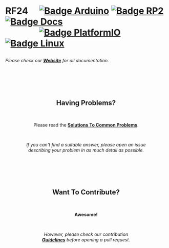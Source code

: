 <!-- markdownlint-disable MD041 MD034 -->

<h1>

RF24 
[![Badge Arduino]][Arduino] 
[![Badge RP2]][RP2] 
[![Badge Docs]][Docs]
<br>    
[![Badge PlatformIO]][PlatformIO] 
[![Badge Linux]][Linux] 

</h1>

*Please check our **[Website]** for all documentation.*

<br>
<br>
<br>
<br>

<div align = 'center'>

## Having Problems?

<br>
  
Please read the **[Solutions To Common Problems][Solutions]**.

<br>
  
*If you can't find a suitable answer, please open an issue* <br>
*describing your problem in as much detail as possible.*
  
</div>

<br>
<br>
<br>
<br>

<div align = 'center'>
  
## Want To Contribute?

<br>
  
**Awesome!**
  
<br>

*However, please check our contribution* <br>
***[Guidelines]*** *before opening a pull request.*

</div>
  
<br>

<!----------------------------------------------------------------------------->

[Badge PlatformIO]: https://github.com/nRF24/RF24/actions/workflows/build_platformIO.yml/badge.svg
[Badge Arduino]: https://github.com/nRF24/RF24/workflows/Arduino%20CLI%20build/badge.svg
[Badge Linux]: https://github.com/nRF24/RF24/workflows/Linux%20build/badge.svg
[Badge Docs]: https://readthedocs.org/projects/rf24/badge/?version=latest
[Badge RP2]: https://github.com/nRF24/RF24/actions/workflows/build_rp2xxx.yml/badge.svg

[PlatformIO]: https://github.com/nRF24/RF24/actions/workflows/build_platformIO.yml
[Arduino]: https://github.com/nRF24/RF24/actions?query=workflow%3A%22Arduino+CLI+build%22
[Linux]: https://github.com/nRF24/RF24/actions?query=workflow%3A%22Linux+build%22
[Docs]: https://rf24.readthedocs.io/en/latest/?badge=latest
[RP2]: https://github.com/nRF24/RF24/actions/workflows/build_rp2xxx.yml

[Guidelines]: CONTRIBUTING.md
[Solutions]: COMMON_ISSUES.md

[Website]: http://nRF24.github.io/RF24
